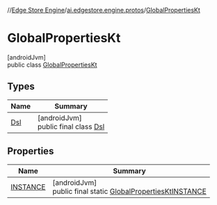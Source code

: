 //[Edge Store Engine](../../../index.md)/[ai.edgestore.engine.protos](../index.md)/[GlobalPropertiesKt](index.md)

# GlobalPropertiesKt

[androidJvm]\
public class [GlobalPropertiesKt](index.md)

## Types

| Name | Summary |
|---|---|
| [Dsl](-dsl/index.md) | [androidJvm]<br>public final class [Dsl](-dsl/index.md) |

## Properties

| Name | Summary |
|---|---|
| [INSTANCE](index.md#-802594976%2FProperties%2F-89531115) | [androidJvm]<br>public final static [GlobalPropertiesKt](index.md)[INSTANCE](index.md#-802594976%2FProperties%2F-89531115) |
